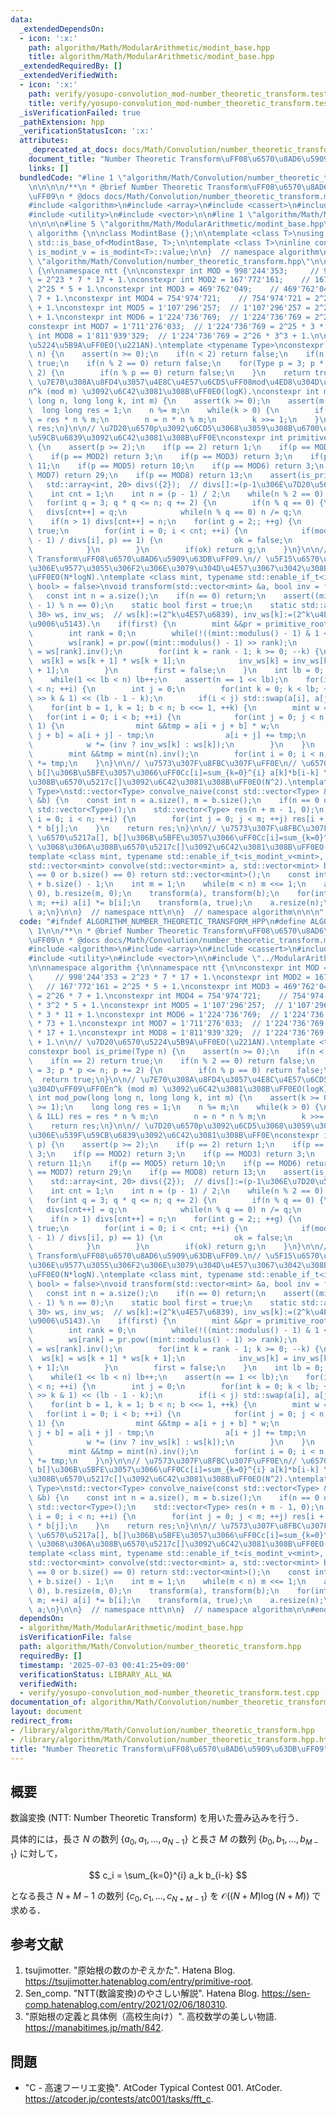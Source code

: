 ```yaml
---
data:
  _extendedDependsOn:
  - icon: ':x:'
    path: algorithm/Math/ModularArithmetic/modint_base.hpp
    title: algorithm/Math/ModularArithmetic/modint_base.hpp
  _extendedRequiredBy: []
  _extendedVerifiedWith:
  - icon: ':x:'
    path: verify/yosupo-convolution_mod-number_theoretic_transform.test.cpp
    title: verify/yosupo-convolution_mod-number_theoretic_transform.test.cpp
  _isVerificationFailed: true
  _pathExtension: hpp
  _verificationStatusIcon: ':x:'
  attributes:
    _deprecated_at_docs: docs/Math/Convolution/number_theoretic_transform.md
    document_title: "Number Theoretic Transform\uFF08\u6570\u8AD6\u5909\u63DB\uFF09"
    links: []
  bundledCode: "#line 1 \"algorithm/Math/Convolution/number_theoretic_transform.hpp\"\
    \n\n\n\n/**\n * @brief Number Theoretic Transform\uFF08\u6570\u8AD6\u5909\u63DB\
    \uFF09\n * @docs docs/Math/Convolution/number_theoretic_transform.md\n */\n\n\
    #include <algorithm>\n#include <array>\n#include <cassert>\n#include <type_traits>\n\
    #include <utility>\n#include <vector>\n\n#line 1 \"algorithm/Math/ModularArithmetic/modint_base.hpp\"\
    \n\n\n\n#line 5 \"algorithm/Math/ModularArithmetic/modint_base.hpp\"\n\nnamespace\
    \ algorithm {\n\nclass ModintBase {};\n\ntemplate <class T>\nusing is_modint =\
    \ std::is_base_of<ModintBase, T>;\n\ntemplate <class T>\ninline constexpr bool\
    \ is_modint_v = is_modint<T>::value;\n\n}  // namespace algorithm\n\n\n#line 17\
    \ \"algorithm/Math/Convolution/number_theoretic_transform.hpp\"\n\nnamespace algorithm\
    \ {\n\nnamespace ntt {\n\nconstexpr int MOD = 998'244'353;     // 998'244'353\
    \ = 2^23 * 7 * 17 + 1.\nconstexpr int MOD2 = 167'772'161;    // 167'772'161 =\
    \ 2^25 * 5 + 1.\nconstexpr int MOD3 = 469'762'049;    // 469'762'049 = 2^26 *\
    \ 7 + 1.\nconstexpr int MOD4 = 754'974'721;    // 754'974'721 = 2^24 * 3^2 * 5\
    \ + 1.\nconstexpr int MOD5 = 1'107'296'257;  // 1'107'296'257 = 2^25 * 3 * 11\
    \ + 1.\nconstexpr int MOD6 = 1'224'736'769;  // 1'224'736'769 = 2^24 * 73 + 1.\n\
    constexpr int MOD7 = 1'711'276'033;  // 1'224'736'769 = 2^25 * 3 * 17 + 1.\nconstexpr\
    \ int MOD8 = 1'811'939'329;  // 1'224'736'769 = 2^26 * 3^3 + 1.\n\n// \u7D20\u6570\
    \u5224\u5B9A\uFF0EO(\u221AN).\ntemplate <typename Type>\nconstexpr bool is_prime(Type\
    \ n) {\n    assert(n >= 0);\n    if(n < 2) return false;\n    if(n == 2) return\
    \ true;\n    if(n % 2 == 0) return false;\n    for(Type p = 3; p * p <= n; p +=\
    \ 2) {\n        if(n % p == 0) return false;\n    }\n    return true;\n}\n\n//\
    \ \u7E70\u308A\u8FD4\u3057\u4E8C\u4E57\u6CD5\uFF08mod\u4ED8\u304D\uFF09\uFF0E\
    n^k (mod m) \u3092\u6C42\u3081\u308B\uFF0EO(logK).\nconstexpr int mod_pow(long\
    \ long n, long long k, int m) {\n    assert(k >= 0);\n    assert(m >= 1);\n  \
    \  long long res = 1;\n    n %= m;\n    while(k > 0) {\n        if(k & 1LL) res\
    \ = res * n % m;\n        n = n * n % m;\n        k >>= 1;\n    }\n    return\
    \ res;\n}\n\n// \u7D20\u6570p\u3092\u6CD5\u3068\u3059\u308B\u6700\u5C0F\u306E\u539F\
    \u59CB\u6839\u3092\u6C42\u3081\u308B\uFF0E\nconstexpr int primitive_root(int p)\
    \ {\n    assert(p >= 2);\n    if(p == 2) return 1;\n    if(p == MOD) return 3;\n\
    \    if(p == MOD2) return 3;\n    if(p == MOD3) return 3;\n    if(p == MOD4) return\
    \ 11;\n    if(p == MOD5) return 10;\n    if(p == MOD6) return 3;\n    if(p ==\
    \ MOD7) return 29;\n    if(p == MOD8) return 13;\n    assert(is_prime(p));\n \
    \   std::array<int, 20> divs({2});  // divs[]:=(p-1\u306E\u7D20\u56E0\u6570).\n\
    \    int cnt = 1;\n    int n = (p - 1) / 2;\n    while(n % 2 == 0) n /= 2;\n \
    \   for(int q = 3; q * q <= n; q += 2) {\n        if(n % q == 0) {\n         \
    \   divs[cnt++] = q;\n            while(n % q == 0) n /= q;\n        }\n    }\n\
    \    if(n > 1) divs[cnt++] = n;\n    for(int g = 2;; ++g) {\n        bool ok =\
    \ true;\n        for(int i = 0; i < cnt; ++i) {\n            if(mod_pow(g, (p\
    \ - 1) / divs[i], p) == 1) {\n                ok = false;\n                break;\n\
    \            }\n        }\n        if(ok) return g;\n    }\n}\n\n// Number Theoretic\
    \ Transform\uFF08\u6570\u8AD6\u5909\u63DB\uFF09.\n// \u5F15\u6570\u306E\u6570\u5217\
    \u306E\u9577\u3055\u306F2\u306E\u3079\u304D\u4E57\u3067\u3042\u308B\u3053\u3068\
    \uFF0EO(N*logN).\ntemplate <class mint, typename std::enable_if_t<is_modint_v<mint>,\
    \ bool> = false>\nvoid transform(std::vector<mint> &a, bool inv = false) {\n \
    \   const int n = a.size();\n    if(n == 0) return;\n    assert((mint::modulus()\
    \ - 1) % n == 0);\n    static bool first = true;\n    static std::array<mint,\
    \ 30> ws, inv_ws;  // ws[k]:=(2^k\u4E57\u6839), inv_ws[k]:=(2^k\u4E57\u6839\u306E\
    \u9006\u5143).\n    if(first) {\n        mint &&pr = primitive_root(mint::modulus());\n\
    \        int rank = 0;\n        while(!((mint::modulus() - 1) & 1 << rank)) rank++;\n\
    \        ws[rank] = pr.pow((mint::modulus() - 1) >> rank);\n        inv_ws[rank]\
    \ = ws[rank].inv();\n        for(int k = rank - 1; k >= 0; --k) {\n          \
    \  ws[k] = ws[k + 1] * ws[k + 1];\n            inv_ws[k] = inv_ws[k + 1] * inv_ws[k\
    \ + 1];\n        }\n        first = false;\n    }\n    int lb = 0;  // lb:=log2(n).\n\
    \    while(1 << lb < n) lb++;\n    assert(n == 1 << lb);\n    for(int i = 0; i\
    \ < n; ++i) {\n        int j = 0;\n        for(int k = 0; k < lb; ++k) j |= (i\
    \ >> k & 1) << (lb - 1 - k);\n        if(i < j) std::swap(a[i], a[j]);\n    }\n\
    \    for(int b = 1, k = 1; b < n; b <<= 1, ++k) {\n        mint w = 1;\n     \
    \   for(int i = 0; i < b; ++i) {\n            for(int j = 0; j < n; j += b <<\
    \ 1) {\n                mint &&tmp = a[i + j + b] * w;\n                a[i +\
    \ j + b] = a[i + j] - tmp;\n                a[i + j] += tmp;\n            }\n\
    \            w *= (inv ? inv_ws[k] : ws[k]);\n        }\n    }\n    if(inv) {\n\
    \        mint &&tmp = mint(n).inv();\n        for(int i = 0; i < n; ++i) a[i]\
    \ *= tmp;\n    }\n}\n\n// \u7573\u307F\u8FBC\u307F\uFF0E\n// \u6570\u5217a[],\
    \ b[]\u306B\u5BFE\u3057\u3066\uFF0Cc[i]=sum_{k=0}^{i} a[k]*b[i-k] \u3068\u306A\
    \u308B\u6570\u5217c[]\u3092\u6C42\u3081\u308B\uFF0EO(N^2).\ntemplate <typename\
    \ Type>\nstd::vector<Type> convolve_naive(const std::vector<Type> &a, const std::vector<Type>\
    \ &b) {\n    const int n = a.size(), m = b.size();\n    if(n == 0 or m == 0) return\
    \ std::vector<Type>();\n    std::vector<Type> res(n + m - 1, 0);\n    for(int\
    \ i = 0; i < n; ++i) {\n        for(int j = 0; j < m; ++j) res[i + j] += a[i]\
    \ * b[j];\n    }\n    return res;\n}\n\n// \u7573\u307F\u8FBC\u307F\uFF0E\n//\
    \ \u6570\u5217a[], b[]\u306B\u5BFE\u3057\u3066\uFF0Cc[i]=sum_{k=0}^{i} a[k]*b[i-k]\
    \ \u3068\u306A\u308B\u6570\u5217c[]\u3092\u6C42\u3081\u308B\uFF0EO(N*logN).\n\
    template <class mint, typename std::enable_if_t<is_modint_v<mint>, bool> = false>\n\
    std::vector<mint> convolve(std::vector<mint> a, std::vector<mint> b) {\n    if(a.size()\
    \ == 0 or b.size() == 0) return std::vector<mint>();\n    const int n = a.size()\
    \ + b.size() - 1;\n    int m = 1;\n    while(m < n) m <<= 1;\n    a.resize(m,\
    \ 0), b.resize(m, 0);\n    transform(a), transform(b);\n    for(int i = 0; i <\
    \ m; ++i) a[i] *= b[i];\n    transform(a, true);\n    a.resize(n);\n    return\
    \ a;\n}\n\n}  // namespace ntt\n\n}  // namespace algorithm\n\n\n"
  code: "#ifndef ALGORITHM_NUMBER_THEORETIC_TRANSFORM_HPP\n#define ALGORITHM_NUMBER_THEORETIC_TRANSFORM_HPP\
    \ 1\n\n/**\n * @brief Number Theoretic Transform\uFF08\u6570\u8AD6\u5909\u63DB\
    \uFF09\n * @docs docs/Math/Convolution/number_theoretic_transform.md\n */\n\n\
    #include <algorithm>\n#include <array>\n#include <cassert>\n#include <type_traits>\n\
    #include <utility>\n#include <vector>\n\n#include \"../ModularArithmetic/modint_base.hpp\"\
    \n\nnamespace algorithm {\n\nnamespace ntt {\n\nconstexpr int MOD = 998'244'353;\
    \     // 998'244'353 = 2^23 * 7 * 17 + 1.\nconstexpr int MOD2 = 167'772'161; \
    \   // 167'772'161 = 2^25 * 5 + 1.\nconstexpr int MOD3 = 469'762'049;    // 469'762'049\
    \ = 2^26 * 7 + 1.\nconstexpr int MOD4 = 754'974'721;    // 754'974'721 = 2^24\
    \ * 3^2 * 5 + 1.\nconstexpr int MOD5 = 1'107'296'257;  // 1'107'296'257 = 2^25\
    \ * 3 * 11 + 1.\nconstexpr int MOD6 = 1'224'736'769;  // 1'224'736'769 = 2^24\
    \ * 73 + 1.\nconstexpr int MOD7 = 1'711'276'033;  // 1'224'736'769 = 2^25 * 3\
    \ * 17 + 1.\nconstexpr int MOD8 = 1'811'939'329;  // 1'224'736'769 = 2^26 * 3^3\
    \ + 1.\n\n// \u7D20\u6570\u5224\u5B9A\uFF0EO(\u221AN).\ntemplate <typename Type>\n\
    constexpr bool is_prime(Type n) {\n    assert(n >= 0);\n    if(n < 2) return false;\n\
    \    if(n == 2) return true;\n    if(n % 2 == 0) return false;\n    for(Type p\
    \ = 3; p * p <= n; p += 2) {\n        if(n % p == 0) return false;\n    }\n  \
    \  return true;\n}\n\n// \u7E70\u308A\u8FD4\u3057\u4E8C\u4E57\u6CD5\uFF08mod\u4ED8\
    \u304D\uFF09\uFF0En^k (mod m) \u3092\u6C42\u3081\u308B\uFF0EO(logK).\nconstexpr\
    \ int mod_pow(long long n, long long k, int m) {\n    assert(k >= 0);\n    assert(m\
    \ >= 1);\n    long long res = 1;\n    n %= m;\n    while(k > 0) {\n        if(k\
    \ & 1LL) res = res * n % m;\n        n = n * n % m;\n        k >>= 1;\n    }\n\
    \    return res;\n}\n\n// \u7D20\u6570p\u3092\u6CD5\u3068\u3059\u308B\u6700\u5C0F\
    \u306E\u539F\u59CB\u6839\u3092\u6C42\u3081\u308B\uFF0E\nconstexpr int primitive_root(int\
    \ p) {\n    assert(p >= 2);\n    if(p == 2) return 1;\n    if(p == MOD) return\
    \ 3;\n    if(p == MOD2) return 3;\n    if(p == MOD3) return 3;\n    if(p == MOD4)\
    \ return 11;\n    if(p == MOD5) return 10;\n    if(p == MOD6) return 3;\n    if(p\
    \ == MOD7) return 29;\n    if(p == MOD8) return 13;\n    assert(is_prime(p));\n\
    \    std::array<int, 20> divs({2});  // divs[]:=(p-1\u306E\u7D20\u56E0\u6570).\n\
    \    int cnt = 1;\n    int n = (p - 1) / 2;\n    while(n % 2 == 0) n /= 2;\n \
    \   for(int q = 3; q * q <= n; q += 2) {\n        if(n % q == 0) {\n         \
    \   divs[cnt++] = q;\n            while(n % q == 0) n /= q;\n        }\n    }\n\
    \    if(n > 1) divs[cnt++] = n;\n    for(int g = 2;; ++g) {\n        bool ok =\
    \ true;\n        for(int i = 0; i < cnt; ++i) {\n            if(mod_pow(g, (p\
    \ - 1) / divs[i], p) == 1) {\n                ok = false;\n                break;\n\
    \            }\n        }\n        if(ok) return g;\n    }\n}\n\n// Number Theoretic\
    \ Transform\uFF08\u6570\u8AD6\u5909\u63DB\uFF09.\n// \u5F15\u6570\u306E\u6570\u5217\
    \u306E\u9577\u3055\u306F2\u306E\u3079\u304D\u4E57\u3067\u3042\u308B\u3053\u3068\
    \uFF0EO(N*logN).\ntemplate <class mint, typename std::enable_if_t<is_modint_v<mint>,\
    \ bool> = false>\nvoid transform(std::vector<mint> &a, bool inv = false) {\n \
    \   const int n = a.size();\n    if(n == 0) return;\n    assert((mint::modulus()\
    \ - 1) % n == 0);\n    static bool first = true;\n    static std::array<mint,\
    \ 30> ws, inv_ws;  // ws[k]:=(2^k\u4E57\u6839), inv_ws[k]:=(2^k\u4E57\u6839\u306E\
    \u9006\u5143).\n    if(first) {\n        mint &&pr = primitive_root(mint::modulus());\n\
    \        int rank = 0;\n        while(!((mint::modulus() - 1) & 1 << rank)) rank++;\n\
    \        ws[rank] = pr.pow((mint::modulus() - 1) >> rank);\n        inv_ws[rank]\
    \ = ws[rank].inv();\n        for(int k = rank - 1; k >= 0; --k) {\n          \
    \  ws[k] = ws[k + 1] * ws[k + 1];\n            inv_ws[k] = inv_ws[k + 1] * inv_ws[k\
    \ + 1];\n        }\n        first = false;\n    }\n    int lb = 0;  // lb:=log2(n).\n\
    \    while(1 << lb < n) lb++;\n    assert(n == 1 << lb);\n    for(int i = 0; i\
    \ < n; ++i) {\n        int j = 0;\n        for(int k = 0; k < lb; ++k) j |= (i\
    \ >> k & 1) << (lb - 1 - k);\n        if(i < j) std::swap(a[i], a[j]);\n    }\n\
    \    for(int b = 1, k = 1; b < n; b <<= 1, ++k) {\n        mint w = 1;\n     \
    \   for(int i = 0; i < b; ++i) {\n            for(int j = 0; j < n; j += b <<\
    \ 1) {\n                mint &&tmp = a[i + j + b] * w;\n                a[i +\
    \ j + b] = a[i + j] - tmp;\n                a[i + j] += tmp;\n            }\n\
    \            w *= (inv ? inv_ws[k] : ws[k]);\n        }\n    }\n    if(inv) {\n\
    \        mint &&tmp = mint(n).inv();\n        for(int i = 0; i < n; ++i) a[i]\
    \ *= tmp;\n    }\n}\n\n// \u7573\u307F\u8FBC\u307F\uFF0E\n// \u6570\u5217a[],\
    \ b[]\u306B\u5BFE\u3057\u3066\uFF0Cc[i]=sum_{k=0}^{i} a[k]*b[i-k] \u3068\u306A\
    \u308B\u6570\u5217c[]\u3092\u6C42\u3081\u308B\uFF0EO(N^2).\ntemplate <typename\
    \ Type>\nstd::vector<Type> convolve_naive(const std::vector<Type> &a, const std::vector<Type>\
    \ &b) {\n    const int n = a.size(), m = b.size();\n    if(n == 0 or m == 0) return\
    \ std::vector<Type>();\n    std::vector<Type> res(n + m - 1, 0);\n    for(int\
    \ i = 0; i < n; ++i) {\n        for(int j = 0; j < m; ++j) res[i + j] += a[i]\
    \ * b[j];\n    }\n    return res;\n}\n\n// \u7573\u307F\u8FBC\u307F\uFF0E\n//\
    \ \u6570\u5217a[], b[]\u306B\u5BFE\u3057\u3066\uFF0Cc[i]=sum_{k=0}^{i} a[k]*b[i-k]\
    \ \u3068\u306A\u308B\u6570\u5217c[]\u3092\u6C42\u3081\u308B\uFF0EO(N*logN).\n\
    template <class mint, typename std::enable_if_t<is_modint_v<mint>, bool> = false>\n\
    std::vector<mint> convolve(std::vector<mint> a, std::vector<mint> b) {\n    if(a.size()\
    \ == 0 or b.size() == 0) return std::vector<mint>();\n    const int n = a.size()\
    \ + b.size() - 1;\n    int m = 1;\n    while(m < n) m <<= 1;\n    a.resize(m,\
    \ 0), b.resize(m, 0);\n    transform(a), transform(b);\n    for(int i = 0; i <\
    \ m; ++i) a[i] *= b[i];\n    transform(a, true);\n    a.resize(n);\n    return\
    \ a;\n}\n\n}  // namespace ntt\n\n}  // namespace algorithm\n\n#endif\n"
  dependsOn:
  - algorithm/Math/ModularArithmetic/modint_base.hpp
  isVerificationFile: false
  path: algorithm/Math/Convolution/number_theoretic_transform.hpp
  requiredBy: []
  timestamp: '2025-07-03 00:41:25+09:00'
  verificationStatus: LIBRARY_ALL_WA
  verifiedWith:
  - verify/yosupo-convolution_mod-number_theoretic_transform.test.cpp
documentation_of: algorithm/Math/Convolution/number_theoretic_transform.hpp
layout: document
redirect_from:
- /library/algorithm/Math/Convolution/number_theoretic_transform.hpp
- /library/algorithm/Math/Convolution/number_theoretic_transform.hpp.html
title: "Number Theoretic Transform\uFF08\u6570\u8AD6\u5909\u63DB\uFF09"
---
```

## 概要

数論変換 (NTT: Number Theoretic Transform) を用いた畳み込みを行う．

具体的には，長さ $N$ の数列 $\lbrace a_0, a_1, \ldots, a_{N-1} \rbrace$ と長さ $M$ の数列 $\lbrace b_0, b_1, \ldots, b_{M-1} \rbrace$ に対して，

$$
c_i = \sum_{k=0}^{i} a_k b_{i-k}
$$

となる長さ $N + M - 1$ の数列 $\lbrace c_0, c_1, \ldots, c_{N+M-1} \rbrace$ を $\mathcal{O}((N + M) \log (N + M))$ で求める．


## 参考文献

1. tsujimotter. "原始根の数のかぞえかた". Hatena Blog. <https://tsujimotter.hatenablog.com/entry/primitive-root>.
1. Sen_comp. "NTT(数論変換)のやさしい解説". Hatena Blog. <https://sen-comp.hatenablog.com/entry/2021/02/06/180310>.
1. "原始根の定義と具体例（高校生向け）". 高校数学の美しい物語. <https://manabitimes.jp/math/842>.


## 問題

- "C - 高速フーリエ変換". AtCoder Typical Contest 001. AtCoder. <https://atcoder.jp/contests/atc001/tasks/fft_c>.

